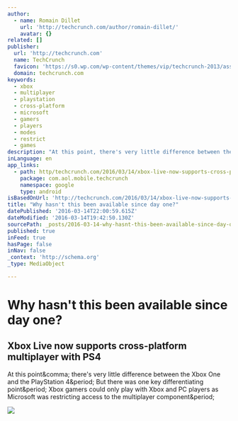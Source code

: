 ```yaml
---
author:
  - name: Romain Dillet
    url: 'http://techcrunch.com/author/romain-dillet/'
    avatar: {}
related: []
publisher:
  url: 'http://techcrunch.com'
  name: TechCrunch
  favicon: 'https://s0.wp.com/wp-content/themes/vip/techcrunch-2013/assets/images/favicon.ico'
  domain: techcrunch.com
keywords:
  - xbox
  - multiplayer
  - playstation
  - cross-platform
  - microsoft
  - gamers
  - players
  - modes
  - restrict
  - games
description: "At this point, there's very little difference between the Xbox One and the PlayStation 4. But there was one key differentiating point. Xbox gamers could only play with Xbox and PC players as Microsoft was restricting access to the multiplayer component."
inLanguage: en
app_links:
  - path: http/techcrunch.com/2016/03/14/xbox-live-now-supports-cross-platform-multiplayer-with-ps4/
    package: com.aol.mobile.techcrunch
    namespace: google
    type: android
isBasedOnUrl: 'http://techcrunch.com/2016/03/14/xbox-live-now-supports-cross-platform-multiplayer-with-ps4/'
title: "Why hasn't this been available since day one?"
datePublished: '2016-03-14T22:00:59.615Z'
dateModified: '2016-03-14T19:42:50.130Z'
sourcePath: _posts/2016-03-14-why-hasnt-this-been-available-since-day-one.md
published: true
inFeed: true
hasPage: false
inNav: false
_context: 'http://schema.org'
_type: MediaObject

---
```

# Why hasn't this been available since day one?

<article style=""><h1>Xbox Live now supports cross-platform multiplayer with PS4</h1><p>At this point&amp;comma; there's very little difference between the Xbox One and the PlayStation 4&amp;period; But there was one key differentiating point&amp;period; Xbox gamers could only play with Xbox and PC players as Microsoft was restricting access to the multiplayer component&amp;period;</p><img src="https://tctechcrunch2011.files.wordpress.com/2014/12/alienwareandxbox-1.jpg?w=764&amp;h=400&amp;crop=1" /></article>